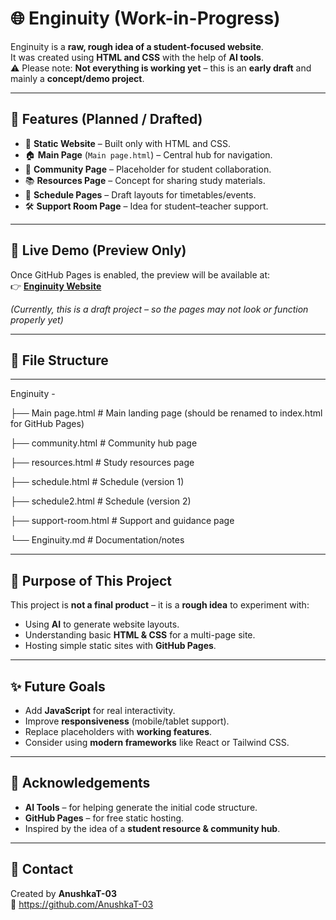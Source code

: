 # 🌐 Enginuity (Work-in-Progress)

Enginuity is a **raw, rough idea of a student-focused website**.  
It was created using **HTML and CSS** with the help of **AI tools**.  
⚠️ Please note: **Not everything is working yet** – this is an **early draft** and mainly a **concept/demo project**.

---

## 📌 Features (Planned / Drafted)

- 🎨 **Static Website** – Built only with HTML and CSS.  
- 🏠 **Main Page** (`Main page.html`) – Central hub for navigation.  
- 👥 **Community Page** – Placeholder for student collaboration.  
- 📚 **Resources Page** – Concept for sharing study materials.  
- 📅 **Schedule Pages** – Draft layouts for timetables/events.  
- 🛠 **Support Room Page** – Idea for student–teacher support.  

---

## 🚀 Live Demo (Preview Only)

Once GitHub Pages is enabled, the preview will be available at:  
👉 **[Enginuity Website](https://anushkat-03.github.io/Enginuity/)**  

*(Currently, this is a draft project – so the pages may not look or function properly yet)*  

---

## 📂 File Structure

---
Enginuity - 


├── Main page.html        # Main landing page (should be renamed to index.html for GitHub Pages)

├── community.html        # Community hub page

├── resources.html        # Study resources page

├── schedule.html         # Schedule (version 1)

├── schedule2.html        # Schedule (version 2)

├── support-room.html     # Support and guidance page

└── Enginuity.md          # Documentation/notes




---

## 🎯 Purpose of This Project

This project is **not a final product** – it is a **rough idea** to experiment with:
- Using **AI** to generate website layouts.  
- Understanding basic **HTML & CSS** for a multi-page site.  
- Hosting simple static sites with **GitHub Pages**.  

---

## ✨ Future Goals

- Add **JavaScript** for real interactivity.  
- Improve **responsiveness** (mobile/tablet support).  
- Replace placeholders with **working features**.  
- Consider using **modern frameworks** like React or Tailwind CSS.  

---

## 🙌 Acknowledgements

- **AI Tools** – for helping generate the initial code structure.  
- **GitHub Pages** – for free static hosting.  
- Inspired by the idea of a **student resource & community hub**.  

---

## 📧 Contact

Created by **AnushkaT-03**  
🔗 https://github.com/AnushkaT-03



